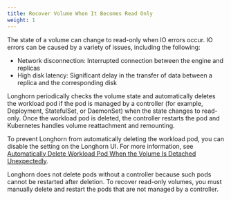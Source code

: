 ```yaml
---
title: Recover Volume When It Becomes Read Only
weight: 1
---
```


The state of a volume can change to read-only when IO errors occur. IO errors can be caused by a variety of issues, including the following:
- Network disconnection: Interrupted connection between the engine and replicas
- High disk latency: Significant delay in the transfer of data between a replica and the corresponding disk

Longhorn periodically checks the volume state and automatically deletes the workload pod if the pod is managed by a controller (for example, Deployment, StatefulSet, or DaemonSet) when the state changes to read-only. Once the workload pod is deleted, the controller restarts the pod and Kubernetes handles volume reattachment and remounting.

To prevent Longhorn from automatically deleting the workload pod, you can disable the setting on the Longhorn UI. For more information, see [Automatically Delete Workload Pod When the Volume Is Detached Unexpectedly](../../references/settings#automatically-delete-workload-pod-when-the-volume-is-detached-unexpectedly).

Longhorn does not delete pods without a controller because such pods cannot be restarted after deletion. To recover read-only volumes, you must manually delete and restart the pods that are not managed by a controller.
